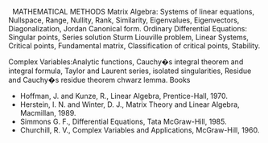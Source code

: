 ---
---


 
MATHEMATICAL METHODS
Matrix Algebra: Systems of linear equations, Nullspace, Range, Nullity, Rank,
Similarity, Eigenvalues, Eigenvectors, Diagonalization, Jordan Canonical form.
Ordinary Differential Equations: Singular points, Series solution Sturm
Liouville problem, Linear Systems, Critical points, Fundamental matrix,
Classification of critical points, Stability.

Complex Variables:Analytic functions, Cauchy�s integral theorem and integral
formula, Taylor and Laurent series, isolated singularities, Residue and
Cauchy�s residue theorem
chwarz lemma.
Books

* Hoffman, J. and Kunze, R., Linear Algebra, Prentice-Hall, 1970.
* Herstein, I. N. and Winter, D. J., Matrix Theory and Linear Algebra,
  Macmillan, 1989.
* Simmons G. F., Differential Equations, Tata McGraw-Hill, 1985.
* Churchill, R. V., Complex Variables and Applications, McGraw-Hill, 1960.
   

